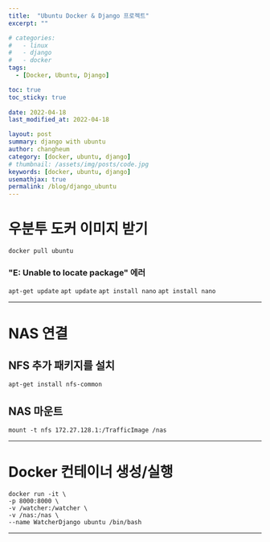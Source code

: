 ```yaml
---
title:  "Ubuntu Docker & Django 프로젝트"
excerpt: ""

# categories:
#   - linux
#   - django
#   - docker
tags:
  - [Docker, Ubuntu, Django]

toc: true
toc_sticky: true
 
date: 2022-04-18
last_modified_at: 2022-04-18

layout: post
summary: django with ubuntu
author: changheum
category: [docker, ubuntu, django]
# thumbnail: /assets/img/posts/code.jpg
keywords: [docker, ubuntu, django]
usemathjax: true
permalink: /blog/django_ubuntu
---
```


# 우분투 도커 이미지 받기
`docker pull ubuntu`

### "E: Unable to locate package" 에러 
`apt-get update`
`apt update`
`apt install nano`
`apt install nano`

---
# NAS 연결
## NFS 추가 패키지를 설치
`apt-get install nfs-common`

## NAS 마운트
`mount -t nfs 172.27.128.1:/TrafficImage /nas`

---
# Docker 컨테이너 생성/실행
```
docker run -it \
-p 8000:8000 \
-v /watcher:/watcher \
-v /nas:/nas \
--name WatcherDjango ubuntu /bin/bash
```
---

